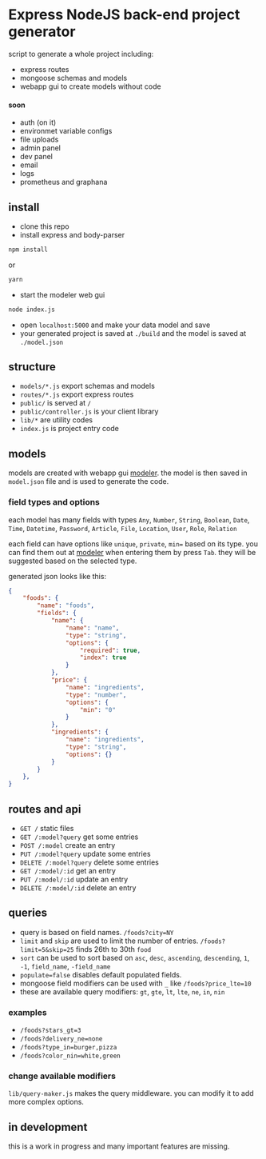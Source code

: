# Express NodeJS back-end project generator
script to generate a whole project including:
- express routes
- mongoose schemas and models
- webapp gui to create models without code
####  soon
- auth (on it)
- environmet variable configs
- file uploads
- admin panel
- dev panel
- email
- logs
- prometheus and graphana

## install
- clone this repo
- install express and body-parser
```bash
npm install
```
or
```bash
yarn
```
- start the modeler web gui
```bash
node index.js
```
- open `localhost:5000` and make your data model and save
- your generated project is saved at `./build` and the model is saved at `./model.json`

## structure
- `models/*.js` export schemas and models
- `routes/*.js` export express routes
- `public/` is served at `/`
- `public/controller.js` is your client library
- `lib/*` are utility codes
- `index.js` is project entry code

## models
models are created with webapp gui [modeler](https://github.com/force1267/modeler).
the model is then saved in `model.json` file and is used to generate the code.
### field types and options
each model has many fields with types
`Any`, `Number`, `String`, `Boolean`, `Date`, `Time`, `Datetime`, `Password`, `Article`, `File`, `Location`, `User`, `Role`, `Relation`

each field can have options like `unique`, `private`, `min=` based on its type. you can find them out at [modeler](https://github.com/force1267/modeler) when entering them by press `Tab`. they will be suggested based on the selected type.

generated json looks like this:
```json
{
    "foods": {
        "name": "foods",
        "fields": {
            "name": {
                "name": "name",
                "type": "string",
                "options": {
                    "required": true,
                    "index": true
                }
            },
            "price": {
                "name": "ingredients",
                "type": "number",
                "options": {
                    "min": "0"
                }
            },
            "ingredients": {
                "name": "ingredients",
                "type": "string",
                "options": {}
            }
        }
    },
}
```

## routes and api
- `GET /` static files
- `GET /:model?query` get some entries
- `POST /:model` create an entry
- `PUT /:model?query` update some entries
- `DELETE /:model?query` delete some entries
- `GET /:model/:id` get an entry
- `PUT /:model/:id` update an entry
- `DELETE /:model/:id` delete an entry

## queries
- query is based on field names. `/foods?city=NY`
- `limit` and `skip` are used to limit the number of entries. `/foods?limit=5&skip=25` finds 26th to 30th `food`
- `sort` can be used to sort based on `asc`, `desc`, `ascending`, `descending`, `1`, `-1`, `field_name`, `-field_name`
- `populate=false` disables default populated fields.
- mongoose field modifiers can be used with `_` like `/foods?price_lte=10`
- these are available query modifiers: `gt`, `gte`, `lt`, `lte`, `ne`, `in`, `nin`
### examples
- `/foods?stars_gt=3`
- `/foods?delivery_ne=none`
- `/foods?type_in=burger,pizza`
- `/foods?color_nin=white,green`
### change available modifiers
`lib/query-maker.js` makes the query middleware. you can modify it to add more complex options.

## in development
this is a work in progress and many important features are missing.